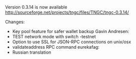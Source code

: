 Version 0.3.14 is now available
http://sourceforge.net/projects/tngc/files/TNGC/tngc-0.3.14/

Changes:
* Key pool feature for safer wallet backup
Gavin Andresen:
* TEST network mode with switch -testnet
* Option to use SSL for JSON-RPC connections on unix/osx
* validateaddress RPC command
eurekafag:
* Russian translation
